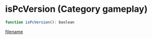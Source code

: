 # isPcVersion (Category gameplay)

```js
function isPcVersion(): boolean
```

[filename](isPcVersion_m.md ':include')